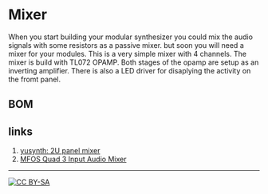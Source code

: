 # Mixer

When you start building your modular synthesizer you could mix the audio signals with some resistors 
as a passive mixer. but soon you will need a mixer for your modules. This is a very simple mixer with 4 channels.
The mixer is build with TL072 OPAMP. Both stages of the opamp are setup as an inverting amplifier. There is 
also a LED driver for disaplying the activity on the fromt panel.


## BOM



## links

1) [yusynth: 2U panel mixer](http://www.yusynth.net/Modular/index_en.html)
2) [MFOS Quad 3 Input Audio Mixer](http://musicfromouterspace.com/analogsynth_new/QUAD_AUDSUBMIX/QUAD_AUDSUBMIX.php)

---
[![CC BY-SA](https://licensebuttons.net/l/by-sa/3.0/88x31.png)](https://creativecommons.org/licenses/by-sa/4.0/)

